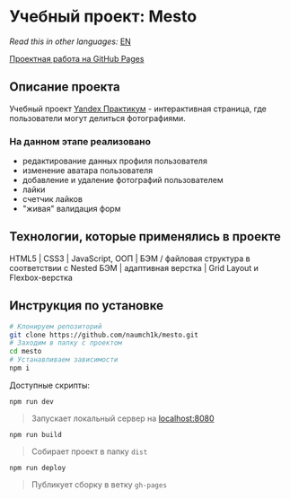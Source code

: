 # Учебный проект: Mesto

*Read this in other languages:* [EN](https://github.com/naumch1k/mesto/blob/main/README.md) 

[Проектная работа на GitHub Pages](https://naumch1k.github.io/mesto/index.html)

## Описание проекта
Учебный проект [Yandex Практикум](https://praktikum.yandex.ru/web/ "Курс Веб-разработчик") - интерактивная страница, где пользователи могут делиться фотографиями.

### На данном этапе реализовано
* редактирование данных профиля пользователя
* изменение аватара пользователя
* добавление и удаление фотографий пользователем
* лайки
* счетчик лайков
* "живая" валидация форм

## Технологии, которые применялись в проекте
HTML5 | CSS3 | JavaScript, ООП | БЭМ / файловая структура в соответствии с Nested БЭМ | адаптивная верстка | Grid Layout и Flexbox-верстка

## Инструкция по установке

```bash
# Клонируем репозиторий
git clone https://github.com/naumch1k/mesto.git
# Заходим в папку с проектом
cd mesto
# Устанавливаем зависимости
npm i
```
Доступные скрипты:

`npm run dev`

> Запускает локальный сервер на [localhost:8080](http://localhost:8080)

`npm run build`

> Собирает проект в папку `dist`

`npm run deploy`

> Публикует сборку в ветку `gh-pages`
